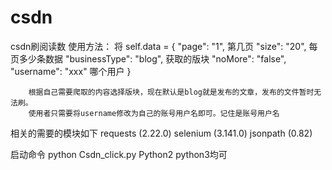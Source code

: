 # csdn
csdn刷阅读数
使用方法：
将
self.data = {
            "page": "1",  第几页
            "size": "20", 每页多少条数据
            "businessType": "blog", 获取的版块
            "noMore": "false",  
            "username": "xxx"  哪个用户
        }
        
        根据自己需要爬取的内容选择版块，现在默认是blog就是发布的文章，发布的文件暂时无法刷。
        使用者只需要将username修改为自己的账号用户名即可。记住是账号用户名
 相关的需要的模块如下
requests (2.22.0)
selenium (3.141.0)
jsonpath (0.82)

启动命令
python  Csdn_click.py
Python2  python3均可

